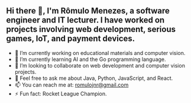 ## Hi there 👋, I'm Rômulo Menezes, a software engineer and IT lecturer. I have worked on projects involving web development, serious games, IoT, and payment devices.

- 🔭 I’m currently working on educational materials and computer vision.
- 🌱 I’m currently learning AI and the Go programming language.
- 👯 I’m looking to collaborate on web development and computer vision projects.
- 💬 Feel free to ask me about Java, Python, JavaScript, and React.
- 📫 You can reach me at: romulojnr@gmail.com
- ⚡ Fun fact: Rocket League Champion.

